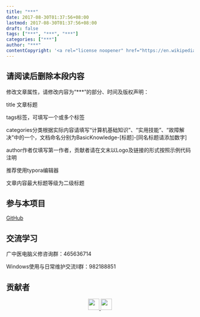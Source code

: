 ```yaml
---
title: "***"
date: 2017-08-30T01:37:56+08:00
lastmod: 2017-08-30T01:37:56+08:00
draft: false
tags: ["***", "***", "***"]
categories: ["***"]
author: "***"
contentCopyright: '<a rel="license noopener" href="https://en.wikipedia.org/wiki/Wikipedia:Text_of_Creative_Commons_Attribution-ShareAlike_3.0_Unported_License" target="_blank">Creative Commons Attribution-ShareAlike License</a>'
---
```


<!--上述为文章属性，请修改内容为“***”的部分、时间及版权声明
title 文章标题
tags标签，可填写一个或多个标签
categories分类根据实际内容请填写“计算机基础知识”、“实用技能”、“故障解决”中的一个
author作者仅填写第一作者，贡献者请在文末以Logo及链接的形式按照示例代码注明
推荐使用typora编辑器
-->

<!--文章内容最大标题等级为二级标题-->



## 请阅读后删除本段内容  
修改文章属性，请修改内容为“***”的部分、时间及版权声明：       

title 文章标题   

tags标签，可填写一个或多个标签    

categories分类根据实际内容请填写“计算机基础知识”、“实用技能”、“故障解决”中的一个，文档命名分别为BasicKnowledge-[标题]-[同名标题请添加数字]    

author作者仅填写第一作者，贡献者请在文末以Logo及链接的形式按照示例代码注明     

推荐使用typora编辑器     

文章内容最大标题等级为二级标题    




## 参与本项目

[GitHub](https://github.com/LHB6540/windows-computer-maintenance-guide) 

## 交流学习

广中医电脑义修咨询群：465636714   

Windows使用与日常维护交流Ⅱ群：982188851  


## 贡献者

<center class="half">
  <a href="www.baidu.com">
    <img src="图片链接" width="30"/>
  </a>
  <a>  
  	<img src="http://yyy.jpg" width="30"/>
  </a>
</center>


